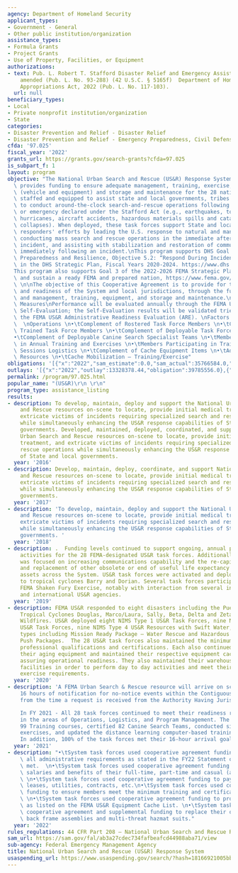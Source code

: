 ```yaml
---
agency: Department of Homeland Security
applicant_types:
- Government - General
- Other public institution/organization
assistance_types:
- Formula Grants
- Project Grants
- Use of Property, Facilities, or Equipment
authorizations:
- text: Pub. L. Robert T. Stafford Disaster Relief and Emergency Assistance Act, as
    amended (Pub. L. No. 93-288) (42 U.S.C. § 5165f)  Department of Homeland Security
    Appropriations Act, 2022 (Pub. L. No. 117-103).
  url: null
beneficiary_types:
- Local
- Private nonprofit institution/organization
- State
categories:
- Disaster Prevention and Relief - Disaster Relief
- Disaster Prevention and Relief - Emergency Preparedness, Civil Defense
cfda: '97.025'
fiscal_year: '2022'
grants_url: https://grants.gov/search-grants?cfda=97.025
is_subpart_f: 1
layout: program
objective: "The National Urban Search and Rescue (US&R) Response System (the System)\
  \ provides funding to ensure adequate management, training, exercise, procurement\
  \ (vehicle and equipment) and storage and maintenance for the 28 national task forces\
  \ staffed and equipped to assist state and local governments, tribes and territories\
  \ to conduct around-the-clock search-and-rescue operations following a major disaster\
  \ or emergency declared under the Stafford Act (e.g., earthquakes, tornadoes, floods,\
  \ hurricanes, aircraft accidents, hazardous materials spills and catastrophic structure\
  \ collapses). When deployed, these task forces support State and local emergency\
  \ responders' efforts by leading the U.S. response to natural and man-made incidents,\
  \ conducting mass search and rescue operations in the immediate aftermath of and\
  \ incident, and assisting with stabilization and restoration of community lifelines\
  \ immediately following an incident.\nThis program supports DHS Goal 5: Strengthen\
  \ Preparedness and Resilience, Objective 5.2: “Respond During Incidents” as provided\
  \ in the DHS Strategic Plan, Fiscal Years 2020-2024. https://www.dhs.gov/sites/default/files/publications/19_0702_plcy_dhs-strategic-plan-fy20-24.pdf.\n\
  This program also supports Goal 3 of the 2022-2026 FEMA Strategic Plan:  Promote\
  \ and sustain a ready FEMA and prepared nation, https://www.fema.gov/about/strategic-plan.\
  \ \n\nThe objective of this Cooperative Agreement is to provide for the sustainment\
  \ and readiness of the System and local jurisdictions, through the funding of administration\
  \ and management, training, equipment, and storage and maintenance.\nPerformance\
  \ Measures\nPerformance will be evaluated annually through the FEMA US&R Annual\
  \ Self-Evaluation; the Self-Evaluation results will be validated triennially through\
  \ the FEMA US&R Administrative Readiness Evaluation (ARE). \nFactors to be evaluated:\
  \  \nOperations \n•\tComplement of Rostered Task Force Members \n•\tComplement of\
  \ Trained Task Force Members \n•\tComplement of Deployable Task Force Members \n\
  •\tComplement of Deployable Canine Search Specialist Teams \n•\tMembers Participating\
  \ in Annual Training and Exercises \n•\tMembers Participating in Training/Drill\
  \ Sessions Logistics \n•\tComplement of Cache Equipment Items \n•\tAdequacy of Transportation\
  \ Resources \n•\tCache Mobilization – Training/Exercise"
obligations: '[{"x":"2022","sam_estimate":0.0,"sam_actual":35766584.0,"usa_spending_actual":33803349.86},{"x":"2023","sam_estimate":37260741.0,"sam_actual":0.0,"usa_spending_actual":108595580.4},{"x":"2024","sam_estimate":37260741.0,"sam_actual":0.0,"usa_spending_actual":49717155.87}]'
outlays: '[{"x":"2022","outlay":13328378.44,"obligation":39785556.0},{"x":"2023","outlay":33867986.01,"obligation":100752548.35},{"x":"2024","outlay":479.4,"obligation":43313691.4}]'
permalink: /program/97.025.html
popular_name: "(US&R)\r\n \r\n"
program_type: assistance_listing
results:
- description: To develop, maintain, deploy and support the National Urban Search
    and Rescue resources on-scene to locate, provide initial medical treatment, and
    extricate victims of incidents requiring specialized search and rescue operations
    while simultaneously enhancing the US&R response capabilities of State and local
    governments. Developed, maintained, deployed, coordinated, and supported National
    Urban Search and Rescue resources on-scene to locate, provide initial medical
    treatment, and extricate victims of incidents requiring specialized search and
    rescue operations while simultaneously enhancing the US&R response capabilities
    of State and local governments.
  year: '2016'
- description: Develop, maintain, deploy, coordinate, and support National Urban Search
    and Rescue resources on-scene to locate, provide initial medical treatment, and
    extricate victims of incidents requiring specialized search and rescue operations
    while simultaneously enhancing the US&R response capabilities of State and local
    governments.
  year: '2017'
- description: 'To develop, maintain, deploy and support the National Urban Search
    and Rescue resources on-scene to locate, provide initial medical treatment, and
    extricate victims of incidents requiring specialized search and rescue operations
    while simultaneously enhancing the US&R response capabilities of State and local
    governments. '
  year: '2018'
- description: .  Funding levels continued to support ongoing, annual programmatic
    activities for the 28 FEMA-designated US&R task forces. Additionally, emphasis
    was focused on increasing communications capability and the re-capitalization
    and replacement of other obsolete or end of useful life expectancy cache equipment
    assets across the System. US&R task forces were activated and deployed in response
    to tropical cyclones Barry and Dorian. Several task forces participated in the
    FEMA Shaken Fury Exercise, notably with interaction from several interagency US&R
    and international US&R agencies.
  year: '2019'
- description: FEMA US&R responded to eight disasters including the Puerto Rico Earthquake,
    Tropical Cyclones Douglas, Marco/Laura, Sally, Beta, Delta and Zeta, and the Oregon
    Wildfires. US&R deployed eight NIMS Type 1 US&R Task Forces, nine NIMS Type 3
    US&R Task Forces, nine NIMS Type 4 US&R Resources with Swift Water,  and 15 other
    types including Mission Ready Package – Water Rescue and Hazardous Materials Equipment
    Push Packages.  The 28 US&R task forces also maintained the minimum training requirements,
    professional qualifications and certifications. Each also continued to recapitalize
    their aging equipment and maintained their respective equipment caches as required,
    assuring operational readiness. They also maintained their warehouse and training
    facilities in order to perform day to day activities and meet their training and
    exercise requirements.
  year: '2020'
- description: 'A FEMA Urban Search & Rescue resource will arrive on scene within
    16 hours of notification for no-notice events within the Contiguous United States
    from the time a request is received from the Authority Having Jurisdiction.

    In FY 2021 - All 28 task forces continued to meet their readiness requirements
    in the areas of Operations, Logistics, and Program Management. The System delivered
    99 Training courses, certified 82 Canine Search Teams, conducted six full-scale
    exercises, and updated the distance learning computer-based training modules.
    In addition, 100% of the task forces met their 16-hour arrival goal in FY22.'
  year: '2021'
- description: "•\tSystem task forces used cooperative agreement funding to ensure\
    \ all administrative requirements as stated in the FY22 Statement of Work were\
    \ met.  \n•\tSystem task forces used cooperative agreement funding to pay the\
    \ salaries and benefits of their full-time, part-time and casual (ad hoc) staff.\
    \ \n•\tSystem task forces used cooperative agreement funding to pay their warehouse\
    \ leases, utilities, contracts, etc.\n•\tSystem task forces used cooperative agreement\
    \ funding to ensure members meet the minimum training and certification requirements.\
    \ \n•\tSystem task forces used cooperative agreement funding to procure equipment\
    \ as listed on the FEMA US&R Equipment Cache List. \n•\tSystem task forces used\
    \ cooperative agreement and supplemental funding to replace their obsolete SCBA\
    \ back frame assemblies and multi-threat hazmat suits."
  year: '2022'
rules_regulations: 44 CFR Part 208 – National Urban Search and Rescue Response System.
sam_url: https://sam.gov/fal/ab3a27cdec734fafbeafcd44988aba71/view
sub-agency: Federal Emergency Management Agency
title: National Urban Search and Rescue (US&R) Response System
usaspending_url: https://www.usaspending.gov/search/?hash=18166921005bba39d6c9a1343fd0576a
---
```

